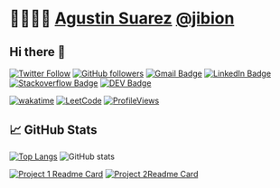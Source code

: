 # 👨‍💻👨‍🔬 [Agustin Suarez](https://hackthedad.com) [@jibion](https://hackthedad.com)

## Hi there 👋

[![Twitter Follow](https://img.shields.io/twitter/follow/jibion?style=social)](https://twitter.com/intent/follow?screen_name=jibion)
[![GitHub followers](https://img.shields.io/github/followers/jibion?label=Follow&style=social)](https://github.com/jibion/?tab=follow)
[![Gmail Badge](https://img.shields.io/badge/-jibion-c14438?style=social&logo=Gmail&logoColor=red&link=mailto:jibion@gmail.com)](mailto:jibion@gmail.com)
[![LinkedIn Badge](https://img.shields.io/badge/-LinkedIn-blue?style=social&logo=Linkedin&logoColor=blue&link=https://www.linkedin.com/in/analista-digital/)](https://www.linkedin.com/in/analista-digital/)
[![Stackoverflow Badge](https://img.shields.io/badge/Stack_Overflow-FE7A16?style=social&logo=stack-overflow&logoColor=orange)](https://www.linkedin.com/in/analista-digital/)
[![DEV Badge](https://img.shields.io/badge/-DEV-c14438?style=social&logo=Dev.to&logoColor=black&link=https://dev.to/jibion)](https://dev.to/jibion)

[![wakatime](https://wakatime.com/badge/user/882bd247-54eb-441a-bca1-0f51217f30ab.svg)](https://wakatime.com/@882bd247-54eb-441a-bca1-0f51217f30ab)
[![LeetCode](https://img.shields.io/badge/dynamic/json?style=flat&labelColor=black&color=%23ffa116&label=Solved&query=solvedOverTotal&url=https%3A%2F%2Fleetcode-badge.vercel.app%2Fapi%2Fusers%2Fjibion&logo=leetcode&logoColor=yellow)](https://leetcode.com/jibion/)
[![ProfileViews](https://komarev.com/ghpvc/?username=jibion&color=orange&style=flat)](https://komarev.com/ghpvc/?jibion&color=orange)

## &#x1f4c8; GitHub Stats

[![Top Langs](https://github-readme-stats.vercel.app/api/top-langs/?username=jibion&layout=compact&title_color=ffffff&text_color=c9cacc&icon_color=2bbc8a&bg_color=1d1f21)](https://github.com/jibion)
![GitHub stats](https://github-readme-stats.vercel.app/api?username=jibion&show_icons=true&line_height=27&count_private=true&title_color=ffffff&text_color=c9cacc&icon_color=2bbc8a&bg_color=1d1f21)

[![Project 1 Readme Card](https://github-readme-stats.vercel.app/api/pin/?username=jibion&repo=spanish_rent_price_index&title_color=ffffff&text_color=c9cacc&icon_color=2bbc8a&bg_color=1d1f21)](https://github.com/jibion/spanish_rent_price_index)
[![Project 2Readme Card](https://github-readme-stats.vercel.app/api/pin/?username=jibion&repo=projectx&title_color=ffffff&text_color=c9cacc&icon_color=2bbc8a&bg_color=1d1f21)](https://github.com/jibion/projectx)
